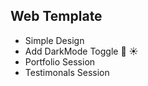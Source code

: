 <h2>Web Template</h2>
<ul>
<li>Simple Design</li>
<li>Add DarkMode Toggle 🌙 ☀️</li>
<li>Portfolio Session</li>
<li>Testimonals Session</li>
</ul>

